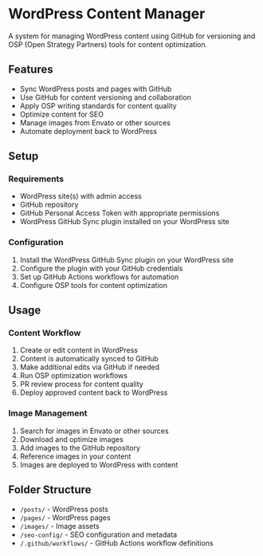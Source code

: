 # WordPress Content Manager

A system for managing WordPress content using GitHub for versioning and OSP (Open Strategy Partners) tools for content optimization.

## Features

- Sync WordPress posts and pages with GitHub
- Use GitHub for content versioning and collaboration
- Apply OSP writing standards for content quality
- Optimize content for SEO
- Manage images from Envato or other sources
- Automate deployment back to WordPress

## Setup

### Requirements

- WordPress site(s) with admin access
- GitHub repository
- GitHub Personal Access Token with appropriate permissions
- WordPress GitHub Sync plugin installed on your WordPress site

### Configuration

1. Install the WordPress GitHub Sync plugin on your WordPress site
2. Configure the plugin with your GitHub credentials
3. Set up GitHub Actions workflows for automation
4. Configure OSP tools for content optimization

## Usage

### Content Workflow

1. Create or edit content in WordPress
2. Content is automatically synced to GitHub
3. Make additional edits via GitHub if needed
4. Run OSP optimization workflows
5. PR review process for content quality
6. Deploy approved content back to WordPress

### Image Management

1. Search for images in Envato or other sources
2. Download and optimize images
3. Add images to the GitHub repository
4. Reference images in your content
5. Images are deployed to WordPress with content

## Folder Structure

- `/posts/` - WordPress posts
- `/pages/` - WordPress pages
- `/images/` - Image assets
- `/seo-config/` - SEO configuration and metadata
- `/.github/workflows/` - GitHub Actions workflow definitions